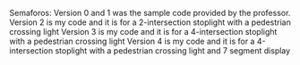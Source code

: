 Semaforos:
Version 0 and 1 was the sample code provided by the professor.
Version 2 is my code and it is for a 2-intersection stoplight with a pedestrian crossing light
Version 3 is my code and it is for a 4-intersection stoplight with a pedestrian crossing light
Version 4 is my code and it is for a 4-intersection stoplight  with a pedestrian crossing light and 7 segment display
